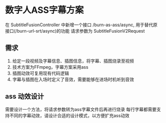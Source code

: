 # 数字人ASS字幕方案
在 SubtitleFusionController 中新增一个接口 /burn-as-ass/async, 用于替代原接口(/burn-url-srt/async)的功能
请求参数为 SubtitleFusionV2Request


## 需求
1. 给定一段视频及字幕信息、插图信息，将字幕、插图烧录至视频
2. 技术方案为FFmpeg，字幕方案采用ass
3. 插图动效可复用现有代码逻辑
4. 字幕与插图在入场时定义了音效，需要能够在进场时机听到音效

## ass 动效设计
需要设计一个方法，将请求参数转为ass字幕文件后再进行烧录
每行字幕都需要支持不同的字幕动效，请设计合适的设计模式，以方便扩充ass动效
